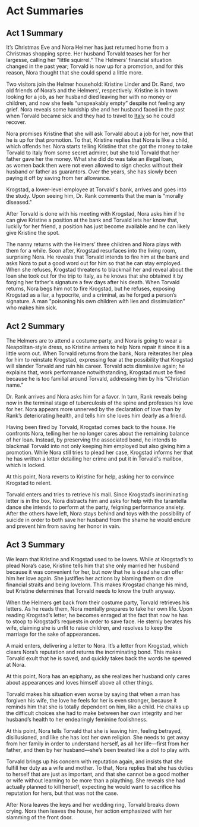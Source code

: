 # Act Summaries

## Act 1 Summary

It’s Christmas Eve and Nora Helmer has just returned home from a Christmas shopping spree. Her husband Torvald teases her for her largesse, calling her "little squirrel.” The Helmers’ financial situation changed in the past year; Torvald is now up for a promotion, and for this reason, Nora thought that she could spend a little more.

Two visitors join the Helmer household: Kristine Linder and Dr. Rand, two old friends of Nora’s and the Helmers', respectively. Kristine is in town looking for a job, as her husband died leaving her with no money or children, and now she feels “unspeakably empty” despite not feeling any grief. Nora reveals some hardship she and her husband faced in the past when Torvald became sick and they had to travel to [Italy](https://en.wikipedia.org/wiki/Italy) so he could recover.

Nora promises Kristine that she will ask Torvald about a job for her, now that he is up for that promotion. To that, Kristine replies that Nora is like a child, which offends her. Nora starts telling Kristine that she got the money to take Torvald to Italy from some secret admirer, but she told Torvald that her father gave her the money. What she did do was take an illegal loan, as women back then were not even allowed to sign checks without their husband or father as guarantors. Over the years, she has slowly been paying it off by saving from her allowance.

Krogstad, a lower-level employee at Torvald's bank, arrives and goes into the study. Upon seeing him, Dr. Rank comments that the man is "morally diseased."

After Torvald is done with his meeting with Krogstad, Nora asks him if he can give Kristine a position at the bank and Torvald lets her know that, luckily for her friend, a position has just become available and he can likely give Kristine the spot.

The nanny returns with the Helmers’ three children and Nora plays with them for a while. Soon after, Krogstad resurfaces into the living room, surprising Nora. He reveals that Torvald intends to fire him at the bank and asks Nora to put a good word out for him so that he can stay employed. When she refuses, Krogstad threatens to blackmail her and reveal about the loan she took out for the trip to Italy, as he knows that she obtained it by forging her father's signature a few days after his death. When Torvald returns, Nora begs him not to fire Krogstad, but he refuses, exposing Krogstad as a liar, a hypocrite, and a criminal, as he forged a person’s signature. A man "poisoning his own children with lies and dissimulation” who makes him sick.

## Act 2 Summary

The Helmers are to attend a costume party, and Nora is going to wear a Neapolitan-style dress, so Kristine arrives to help Nora repair it since it is a little worn out. When Torvald returns from the bank, Nora reiterates her plea for him to reinstate Krogstad, expressing fear at the possibility that Krogstad will slander Torvald and ruin his career. Torvald acts dismissive again; he explains that, work performance notwithstanding, Krogstad must be fired because he is too familial around Torvald, addressing him by his “Christian name.”

Dr. Rank arrives and Nora asks him for a favor. In turn, Rank reveals being now in the terminal stage of tuberculosis of the spine and professes his love for her. Nora appears more unnerved by the declaration of love than by Rank’s deteriorating health, and tells him she loves him dearly as a friend.

Having been fired by Torvald, Krogstad comes back to the house. He confronts Nora, telling her he no longer cares about the remaining balance of her loan. Instead, by preserving the associated bond, he intends to blackmail Torvald into not only keeping him employed but also giving him a promotion. While Nora still tries to plead her case, Krogstad informs her that he has written a letter detailing her crime and put it in Torvald's mailbox, which is locked.

At this point, Nora reverts to Kristine for help, asking her to convince Krogstad to relent.

Torvald enters and tries to retrieve his mail. Since Krogstad’s incriminating letter is in the box, Nora distracts him and asks for help with the tarantella dance she intends to perform at the party, feigning performance anxiety. After the others have left, Nora stays behind and toys with the possibility of suicide in order to both save her husband from the shame he would endure and prevent him from saving her honor in vain.

## Act 3 Summary

We learn that Kristine and Krogstad used to be lovers. While at Krogstad’s to plead Nora’s case, Kristine tells him that she only married her husband because it was convenient for her, but now that he is dead she can offer him her love again. She justifies her actions by blaming them on dire financial straits and being lovelorn. This makes Krogstad change his mind, but Kristine determines that Torvald needs to know the truth anyway.

When the Helmers get back from their costume party, Torvald retrieves his letters. As he reads them, Nora mentally prepares to take her own life. Upon reading Krogstad’s letter, he becomes enraged at the fact that now he has to stoop to Krogstad’s requests in order to save face. He sternly berates his wife, claiming she is unfit to raise children, and resolves to keep the marriage for the sake of appearances.

A maid enters, delivering a letter to Nora. It’s a letter from Krogstad, which clears Nora’s reputation and returns the incriminating bond. This makes Torvald exult that he is saved, and quickly takes back the words he spewed at Nora.

At this point, Nora has an epiphany, as she realizes her husband only cares about appearances and loves himself above all other things.

Torvald makes his situation even worse by saying that when a man has forgiven his wife, the love he feels for her is even stronger, because it reminds him that she is totally dependent on him, like a child. He chalks up the difficult choices she had to make between her own integrity and her husband’s health to her endearingly feminine foolishness.

At this point, Nora tells Torvald that she is leaving him, feeling betrayed, disillusioned, and like she has lost her own religion. She needs to get away from her family in order to understand herself, as all her life—first from her father, and then by her husband—she’s been treated like a doll to play with.

Torvald brings up his concern with reputation again, and insists that she fulfill her duty as a wife and mother. To that, Nora replies that she has duties to herself that are just as important, and that she cannot be a good mother or wife without learning to be more than a plaything. She reveals she had actually planned to kill herself, expecting he would want to sacrifice his reputation for hers, but that was not the case.

After Nora leaves the keys and her wedding ring, Torvald breaks down crying. Nora then leaves the house, her action emphasized with her slamming of the front door.